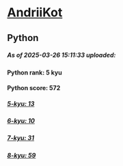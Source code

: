 # [AndriiKot](https://www.codewars.com/users/AndriiKot) 
## Python

##### As of 2025-03-26 15:11:33 uploaded:

#### Python rank: 5 kyu

#### Python score: 572

##### [5-kyu: 13](https://github.com/AndriiKot/Python__CodeWars/tree/main/kyu-5)

##### [6-kyu: 10](https://github.com/AndriiKot/Python__CodeWars/tree/main/kyu-6)

##### [7-kyu: 31](https://github.com/AndriiKot/Python__CodeWars/tree/main/kyu-7)

##### [8-kyu: 59](https://github.com/AndriiKot/Python__CodeWars/tree/main/kyu-8)

